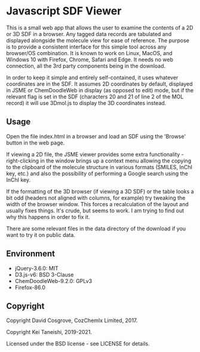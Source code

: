 # Javascript SDF Viewer

This is a small web app that allows the user to examine the contents of a 2D or 3D SDF in a browser.
Any tagged data records are tabulated and displayed alongside the molecule view for ease of reference.
The purpose is to provide a consistent interface for this simple tool across any browser/OS combination.
It is known to work on Linux, MacOS, and Windows 10 with Firefox, Chrome, Safari and Edge.
It needs no web connection, all the 3rd party components being in the download.

In order to keep it simple and entirely self-contained, it uses whatever coordinates are in the SDF.
It assumes 2D coordinates by default, displayed in JSME or ChemDoodleWeb in display (as opposed to edit) mode, 
but if the relevant flag is set in the SDF (characters 20 and 21 of line 2 of the MOL record) 
it will use 3Dmol.js to display the 3D coordinates instead.

## Usage

Open the file index.html in a browser and load an SDF using the 'Browse' button in the web page.

If viewing a 2D file, the JSME viewer provides some extra
functionality - right-clicking in the window brings up a context menu
allowing the copying to the clipboard of the molecule structure in
various formats (SMILES, InChI key, etc.) and also the possibility of
performing a Google search using the InChI key.

If the formatting of the 3D browser (if viewing a 3D SDF) or the table
looks a bit odd (headers not aligned with columns, for example) try tweaking the width of the browser window.
This forces a recalculation of the layout and usually fixes things.  It's crude, but seems to work.
I am trying to find out why this happens in order to fix it.

There are some relevant files in the data directory of the download if you want to try it on public data.

## Environment

- jQuery-3.6.0: MIT
- D3.js-v6: BSD 3-Clause
- ChemDoodleWeb-9.2.0: GPLv3
- Firefox-86.0

## Copyright

Copyright David Cosgrove, CozChemIx Limited, 2017.

Copyright Kei Taneishi, 2019-2021.

Licensed under the BSD license - see LICENSE for details.
